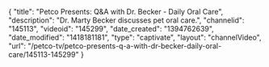 {
    "title": "Petco Presents: Q&A with Dr. Becker - Daily Oral Care",
    "description": "Dr. Marty Becker discusses pet oral care.",
    "channelid": "145113",
    "videoid": "145299",
    "date_created": "1394762639",
    "date_modified": "1418181181",
    "type": "captivate",
    "layout": "channelVideo",
    "url": "\/petco-tv\/petco-presents-q-a-with-dr-becker-daily-oral-care\/145113-145299"
}